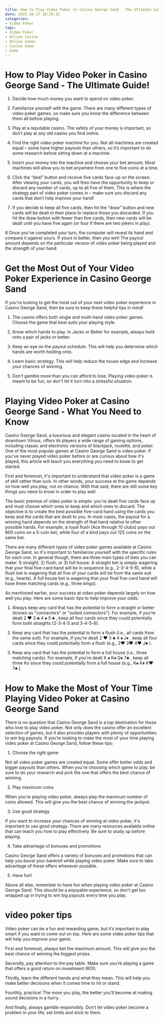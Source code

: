```yaml
---
title: How to Play Video Poker in Casino George Sand   The Ultimate Guide!
date: 2022-10-17 18:29:32
categories:
- Video Poker
tags:
- Video Poker
- Online Casino
- Online Games
- Casino Game
- Game
---
```



#  How to Play Video Poker in Casino George Sand - The Ultimate Guide!

1. Decide how much money you want to spend on video poker.

2. Familiarize yourself with the game. There are many different types of video poker games, so make sure you know the difference between them all before playing.

3. Play at a reputable casino. The safety of your money is important, so don’t play at any old casino you find online.

4. Find the right video poker machine for you. Not all machines are created equal – some have higher payouts than others, so it’s important to do some research before sitting down at a machine.

5. Insert your money into the machine and choose your bet amount. Most machines will allow you to bet anywhere from one to five coins at a time.

6. Click the “deal” button and receive five cards face-up on the screen. After viewing your cards, you will then have the opportunity to keep or discard any number of cards, up to all five of them. This is where the strategy part of video poker comes in – make sure you discard any cards that don’t help improve your hand!

7. If you decide to keep all five cards, then hit the “draw” button and new cards will be dealt in their place to replace those you discarded. If you hit the draw button with fewer than five cards, then new cards will be dealt until you have five again (or four if there are two jokers in play).

8 Once you’ve completed your turn, the computer will reveal its hand and compare it against yours. If yours is better, then you win! The payout amount depends on the particular version of video poker being played and the strength of your hand.

#  Get the Most Out of Your Video Poker Experience in Casino George Sand

If you're looking to get the most out of your next video poker experience in Casino George Sand, then be sure to keep these helpful tips in mind!

1. The casino offers both single and multi-hand video poker games. Choose the game that best suits your playing style.

2. Know which hands to play. In Jacks or Better for example, always hold onto a pair of jacks or better.

3. Keep an eye on the payout schedule. This will help you determine which hands are worth holding onto.

4. Learn basic strategy. This will help reduce the house edge and increase your chances of winning.

5. Don't gamble more than you can afford to lose. Playing video poker is meant to be fun, so don't let it turn into a stressful situation.

#  Playing Video Poker at Casino George Sand - What You Need to Know

Casino George Sand, a luxurious and elegant casino located in the heart of downtown Vilnius, offers its players a wide range of gaming options, including classic and electronic versions of blackjack, roulette, and poker. One of the most popular games at Casino George Sand is video poker. If you've never played video poker before or are curious about how it's played, this article will teach you everything you need to know to get started.

First and foremost, it's important to understand that video poker is a game of skill rather than luck. In other words, your success at the game depends on how well you play, not on chance. With that said, there are still some key things you need to know in order to play well.

The basic premise of video poker is simple: you're dealt five cards face up and must choose which ones to keep and which ones to discard. The objective is to create the best possible five-card hand using the cards you keep and the cards that are dealt to you. In most cases, the payout for a winning hand depends on the strength of that hand relative to other possible hands. For example, a royal flush (Ace through 10 clubs) pays out 800 coins on a 5-coin bet, while four of a kind pays out 125 coins on the same bet.

There are many different types of video poker games available at Casino George Sand, so it's important to familiarize yourself with the specific rules for each one. In general though, there are three main types of bets you can make: 1) straight; 2) flush; or 3) full house. A straight bet is simply wagering that your final five-card hand will be in sequence (e.g., 2-3-4-5-6), while a flush bet is wagering that all five of your cards will be from the same suit (e.g., hearts). A full house bet is wagering that your final five-card hand will have three matching cards (e.g., three kings).

As mentioned earlier, your success at video poker depends largely on how well you play. Here are some basic tips to help improve your odds:

1) Always keep any card that has the potential to form a straight or better (known as "connectors" or "suited connectors"). For example, if you're dealt 2 ♥ 3 ♣ 4 ♠ 5 ♣ , keep all four cards since they could potentially form both straights (2-3-4-5 and 3-4-5-6).

2) Keep any card that has the potential to form a flush (i.e., all cards from the same suit). For example, if you're dealt 2 ♥ 3 ♣ 4 ♠ J♦ , keep all four cards since they could potentially form a flush (e.g., 2♥ 3♥ 4♥ J♣ ).

3) Keep any card that has the potential to form a full house (i.e., three matching cards). For example, if you're dealt K ♠ K♦ Q♦ 7♣ , keep all three Ks since they could potentially form a full house (e.g., K♠ K♦ K♥ 7♣ ).

#  How to Make the Most of Your Time Playing Video Poker at Casino George Sand

There is no question that Casino George Sand is a top destination for those who love to play video poker. Not only does the casino offer an excellent selection of games, but it also provides players with plenty of opportunities to win big payouts. If you're looking to make the most of your time playing video poker at Casino George Sand, follow these tips:

1. Choose the right game

Not all video poker games are created equal. Some offer better odds and bigger payouts than others. When you're choosing which game to play, be sure to do your research and pick the one that offers the best chance of winning.

2. Play maximum coins

When you're playing video poker, always play the maximum number of coins allowed. This will give you the best chance of winning the jackpot.

3. Use good strategy

If you want to increase your chances of winning at video poker, it's important to use good strategy. There are many resources available online that can teach you how to play effectively. Be sure to study up before playing.

4. Take advantage of bonuses and promotions

Casino George Sand offers a variety of bonuses and promotions that can help you boost your bankroll while playing video poker. Make sure to take advantage of these offers whenever possible.

5. Have fun!

Above all else, remember to have fun when playing video poker at Casino George Sand. This should be a enjoyable experience, so don't get too wrapped up in trying to win big payouts every time you play.

#  video poker tips

Video poker can be a fun and rewarding game, but it’s important to play smart if you want to come out on top. Here are some video poker tips that will help you improve your game.

First and foremost, always bet the maximum amount. This will give you the best chance of winning the biggest prizes.

Secondly, pay attention to the pay table. Make sure you’re playing a game that offers a good return on investment (ROI).

Thirdly, learn the different hands and what they mean. This will help you make better decisions when it comes time to hit or stand.

Fourthly, practice! The more you play, the better you’ll become at making sound decisions in a hurry.

And finally, always gamble responsibly. Don’t let video poker become a problem in your life; set limits and stick to them.